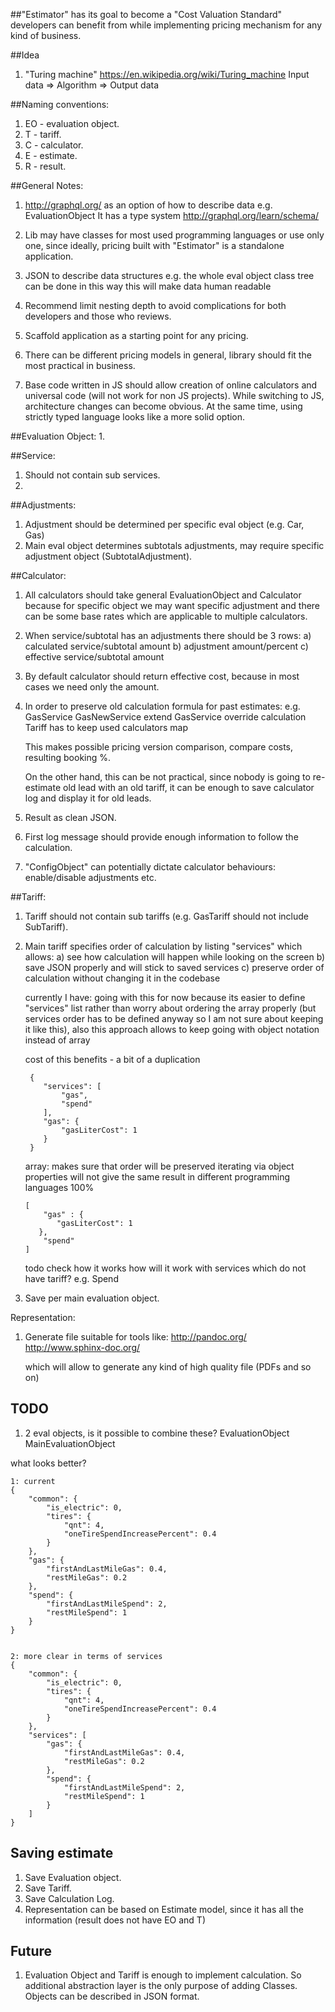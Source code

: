 ##"Estimator" has its goal to become a "Cost Valuation Standard" developers can benefit from while implementing pricing mechanism for any kind of business.

##Idea
1. "Turing machine" https://en.wikipedia.org/wiki/Turing_machine
   Input data => Algorithm => Output data


##Naming conventions:
1. EO - evaluation object.
2. T - tariff.
3. C - calculator.
4. E - estimate.
5. R - result.


##General Notes:
1. http://graphql.org/ as an option of how to describe data e.g. EvaluationObject
   It has a type system http://graphql.org/learn/schema/
2. Lib may have classes for most used programming languages or use only one, since ideally, pricing built with "Estimator" is a standalone application.
3. JSON to describe data structures
   e.g. the whole eval object class tree can be done in this way
   this will make data human readable

4. Recommend limit nesting depth to avoid complications for both developers and those who reviews.
5. Scaffold application as a starting point for any pricing.
6. There can be different pricing models in general, library should fit the most practical in business.
7. Base code written in JS should allow creation of online calculators and universal code (will not work for non JS projects).
   While switching to JS, architecture changes can become obvious.
   At the same time, using strictly typed language looks like a more solid option.


##Evaluation Object:
1. 


##Service:
1. Should not contain sub services.
2. 


##Adjustments:
1. Adjustment should be determined per specific eval object (e.g. Car, Gas)
2. Main eval object determines subtotals adjustments, may require specific adjustment object (SubtotalAdjustment).


##Calculator:
1. All calculators should take general EvaluationObject and Calculator 
   because for specific object we may want specific adjustment 
   and there can be some base rates which are applicable to multiple calculators.
2. When service/subtotal has an adjustments there should be 3 rows:
    a) calculated service/subtotal amount
    b) adjustment amount/percent
    c) effective service/subtotal amount
3. By default calculator should return effective cost, because in most cases we need only the amount.
4. In order to preserve old calculation formula for past estimates:
   e.g. GasService
   GasNewService extend GasService
   override calculation
   Tariff has to keep used calculators map
   
   This makes possible pricing version comparison, compare costs, resulting booking %.
   
   On the other hand, this can be not practical, since nobody is going to re-estimate old lead with an old tariff, it can be enough to save calculator log and display it for old leads.

5. Result as clean JSON.
6. First log message should provide enough information to follow the calculation.
7. "ConfigObject" can potentially dictate calculator behaviours: enable/disable adjustments etc.

##Tariff:
1. Tariff should not contain sub tariffs (e.g. GasTariff should not include SubTariff).
2. Main tariff specifies order of calculation by listing "services" which allows:
   a) see how calculation will happen while looking on the screen
   b) save JSON properly and will stick to saved services
   c) preserve order of calculation without changing it in the codebase
   
   currently I have:
   going with this for now because its easier to define "services" list rather than worry about ordering the array properly (but services order has to be defined anyway so I am not sure about keeping it like this),
   also this approach allows to keep going with object notation instead of array
   
   cost of this benefits - a bit of a duplication
   
        {
           "services": [
               "gas",
               "spend"
           ],
           "gas": {
               "gasLiterCost": 1
           }
        }
   
   array: makes sure that order will be preserved
   iterating via object properties will not give the same result in different programming languages 100%
   
       [
           "gas" : {
              "gasLiterCost": 1
          },
           "spend"
       ]
       
    todo check how it works
    how will it work with services which do not have tariff? e.g. Spend
   
3. Save per main evaluation object.


Representation:
1. Generate file suitable for tools like:
   http://pandoc.org/
   http://www.sphinx-doc.org/
    
   which will allow to generate any kind of high quality file (PDFs and so on)


## TODO
1. 2 eval objects, is it possible to combine these?
   EvaluationObject
   MainEvaluationObject

what looks better?

    1: current
    {
        "common": {
            "is_electric": 0,
            "tires": {
                "qnt": 4,
                "oneTireSpendIncreasePercent": 0.4
            }
        },
        "gas": {
            "firstAndLastMileGas": 0.4,
            "restMileGas": 0.2
        },
        "spend": {
            "firstAndLastMileSpend": 2,
            "restMileSpend": 1
        }
    }
    
    
    2: more clear in terms of services
    {
        "common": {
            "is_electric": 0,
            "tires": {
                "qnt": 4,
                "oneTireSpendIncreasePercent": 0.4
            }
        },
        "services": [
            "gas": {
                "firstAndLastMileGas": 0.4,
                "restMileGas": 0.2
            },
            "spend": {
                "firstAndLastMileSpend": 2,
                "restMileSpend": 1
            }
        ]
    }

## Saving estimate
1. Save Evaluation object.
2. Save Tariff.
3. Save Calculation Log.
5. Representation can be based on Estimate model, since it has all the information (result does not have EO and T)

## Future
1. Evaluation Object and Tariff is enough to implement calculation.
   So additional abstraction layer is the only purpose of adding Classes.
   Objects can be described in JSON format.